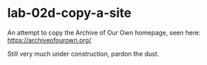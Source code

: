 # lab-02d-copy-a-site

An attempt to copy the Archive of Our Own homepage, seen here: https://archiveofourown.org/

Still very much under construction, pardon the dust.
